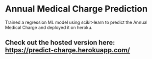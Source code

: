 # Annual Medical Charge Prediction
Trained a regression ML model using scikit-learn to predict the Annual Medical Charge and deployed it on heroku.

## Check out the hosted version here: https://predict-charge.herokuapp.com/
